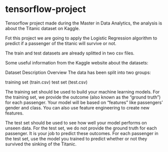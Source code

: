 # tensorflow-project
Tensorflow project made during the Master in Data Analytics, the analysis is about the Titanic dataset on Kaggle.

Fot this project we are going to apply the Logistic Regression algorithm to predict if a passenger of the titanic will survive or not.

The train and test datasets are already splitted in two csv files.

Some useful information from the Kaggle website about the datasets:

Dataset Description
Overview
The data has been split into two groups:

training set (train.csv)
test set (test.csv)

The training set should be used to build your machine learning models. For the training set, we provide the outcome (also known as the “ground truth”) for each passenger. 
Your model will be based on “features” like passengers’ gender and class. You can also use feature engineering to create new features.

The test set should be used to see how well your model performs on unseen data. For the test set, we do not provide the ground truth for each passenger. 
It is your job to predict these outcomes. For each passenger in the test set, use the model you trained to predict whether or not they survived the sinking of the Titanic.
